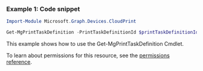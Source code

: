 ### Example 1: Code snippet

```powershellImport-Module Microsoft.Graph.Devices.CloudPrint

Get-MgPrintTaskDefinition -PrintTaskDefinitionId $printTaskDefinitionId
```
This example shows how to use the Get-MgPrintTaskDefinition Cmdlet.
To learn about permissions for this resource, see the [permissions reference](/graph/permissions-reference).

